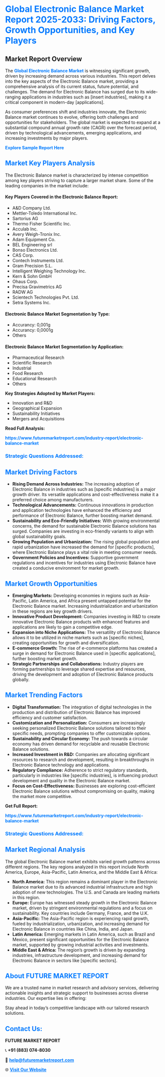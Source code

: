 <h1 style="color: #007BFF;">Global Electronic Balance Market Report 2025-2033: Driving Factors, Growth Opportunities, and Key Players</h1>

<section id="overview">
<h2>Market Report Overview</h2>
<p>The <a href="https://www.futuremarketreport.com/industry-report/electronic-balance-market" style="color: #007BFF; text-decoration: none;"><strong>Global Electronic Balance Market</strong></a> is witnessing significant growth, driven by increasing demand across various industries. This report delves into the key aspects of the Electronic Balance market, providing a comprehensive analysis of its current status, future potential, and challenges. The demand for Electronic Balance has surged due to its wide-ranging applications in industries such as [insert industries], making it a critical component in modern-day [applications].</p>
<p>As consumer preferences shift and industries innovate, the Electronic Balance market continues to evolve, offering both challenges and opportunities for stakeholders. The global market is expected to expand at a substantial compound annual growth rate (CAGR) over the forecast period, driven by technological advancements, emerging applications, and increasing investments by major players.</p>
</section>

<section id="overview">
<p><a href="https://www.futuremarketreport.com/request-sample/reportId=32043" style="color: #007BFF; text-decoration: none;"><strong>Explore Sample Report Here</strong></a></p>
</section>

<section id="key-players">
<h2 style="color: #007BFF;">Market Key Players Analysis</h2>
<p>The Electronic Balance market is characterized by intense competition among key players striving to capture a larger market share. Some of the leading companies in the market include:</p>
<h4>Key Players Covered in the Electronic Balance Report:</h4>
<ul><li>A&amp;D Company Ltd.</li><li>Mettler-Toledo International Inc.</li><li>Sartorius AG</li><li>Thermo Fisher Scientific Inc.</li><li>Acculab Inc.</li><li>Avery Weigh-Tronix Inc.</li><li>Adam Equipment Co.</li><li>BEL Engineering srl</li><li>Bonso Electronics Ltd.</li><li>CAS Corp.</li><li>Contech Instruments Ltd.</li><li>Gram Precision S.L.</li><li>Intelligent Weighing Technology Inc.</li><li>Kern &amp; Sohn GmbH</li><li>Ohaus Corp.</li><li>Precisa Gravimetrics AG</li><li>RADW AG</li><li>Scientech Technologies Pvt. Ltd.</li><li>Setra Systems Inc.</li></ul>
<h4>Electronic Balance Market Segmentation by Type:</h4>
<ul><li>Accurancy: 0,001g</li><li>Accurancy: 0,0001g</li><li>Others</li></ul>

<h4>Electronic Balance Market Segmentation by Application:</h4>
<ul><li>Pharmaceutical Research</li><li>Scientific Research</li><li>Industrial</li><li>Food Research</li><li>Educational Research</li><li>Others</li></ul>
<p><strong>Key Strategies Adopted by Market Players:</strong></p>
<ul>
<li>Innovation and R&D</li>
<li>Geographical Expansion</li>
<li>Sustainability Initiatives</li>
<li>Mergers and Acquisitions</li>
</ul>
</section>

<section>
<p><strong>Read Full Analysis: </strong></p><a href="https://www.futuremarketreport.com/industry-report/electronic-balance-market" style="color: #007BFF; text-decoration: none;"><strong>https://www.futuremarketreport.com/industry-report/electronic-balance-market</strong></a>
<h3 style="color: #007BFF;">Strategic Questions Addressed:</h3>
</section>

<section id="driving-factors">
<h2 style="color: #007BFF;">Market Driving Factors</h2>
<ul>
<li><strong>Rising Demand Across Industries:</strong> The increasing adoption of Electronic Balance in industries such as [specific industries] is a major growth driver. Its versatile applications and cost-effectiveness make it a preferred choice among manufacturers.</li>
<li><strong>Technological Advancements:</strong> Continuous innovations in production and application technologies have enhanced the efficiency and performance of Electronic Balance, further boosting market demand.</li>
<li><strong>Sustainability and Eco-Friendly Initiatives:</strong> With growing environmental concerns, the demand for sustainable Electronic Balance solutions has surged. Companies are investing in eco-friendly variants to align with global sustainability goals.</li>
<li><strong>Growing Population and Urbanization:</strong> The rising global population and rapid urbanization have increased the demand for [specific products], where Electronic Balance plays a vital role in meeting consumer needs.</li>
<li><strong>Government Policies and Incentives:</strong> Supportive government regulations and incentives for industries using Electronic Balance have created a conducive environment for market growth.</li>
</ul>
</section>

<section id="growth-opportunities">
<h2 style="color: #007BFF;">Market Growth Opportunities</h2>
<ul>
<li><strong>Emerging Markets:</strong> Developing economies in regions such as Asia-Pacific, Latin America, and Africa present untapped potential for the Electronic Balance market. Increasing industrialization and urbanization in these regions are key growth drivers.</li>
<li><strong>Innovative Product Development:</strong> Companies investing in R&D to create innovative Electronic Balance products with enhanced features and applications are likely to gain a competitive edge.</li>
<li><strong>Expansion into Niche Applications:</strong> The versatility of Electronic Balance allows it to be utilized in niche markets such as [specific niches], creating opportunities for growth and diversification.</li>
<li><strong>E-commerce Growth:</strong> The rise of e-commerce platforms has created a surge in demand for Electronic Balance used in [specific applications], further boosting market growth.</li>
<li><strong>Strategic Partnerships and Collaborations:</strong> Industry players are forming partnerships to leverage shared expertise and resources, driving the development and adoption of Electronic Balance products globally.</li>
</ul>
</section>

<section id="trending-factors">
<h2 style="color: #007BFF;">Market Trending Factors</h2>
<ul>
<li><strong>Digital Transformation:</strong> The integration of digital technologies in the production and distribution of Electronic Balance has improved efficiency and customer satisfaction.</li>
<li><strong>Customization and Personalization:</strong> Consumers are increasingly seeking personalized Electronic Balance solutions tailored to their specific needs, prompting companies to offer customizable options.</li>
<li><strong>Sustainability and Circular Economy:</strong> The push towards a circular economy has driven demand for recyclable and reusable Electronic Balance solutions.</li>
<li><strong>Increased Investment in R&D:</strong> Companies are allocating significant resources to research and development, resulting in breakthroughs in Electronic Balance technology and applications.</li>
<li><strong>Regulatory Compliance:</strong> Adherence to strict regulatory standards, particularly in industries like [specific industries], is influencing product development and quality in the Electronic Balance market.</li>
<li><strong>Focus on Cost-Effectiveness:</strong> Businesses are exploring cost-efficient Electronic Balance solutions without compromising on quality, making the market more competitive.</li>
</ul>
</section>

<section>
<p><strong>Get Full Report: </strong></p><a href="https://www.futuremarketreport.com/industry-report/electronic-balance-market" style="color: #007BFF; text-decoration: none;"><strong>https://www.futuremarketreport.com/industry-report/electronic-balance-market</strong></a>
<h3 style="color: #007BFF;">Strategic Questions Addressed:</h3>
</section>


<section id="regional-analysis">
<h2 style="color: #007BFF;">Market Regional Analysis</h2>
<p>The global Electronic Balance market exhibits varied growth patterns across different regions. The key regions analyzed in this report include North America, Europe, Asia-Pacific, Latin America, and the Middle East & Africa:</p>
<ul>
<li><strong>North America:</strong> This region remains a dominant player in the Electronic Balance market due to its advanced industrial infrastructure and high adoption of new technologies. The U.S. and Canada are leading markets in this region.</li>
<li><strong>Europe:</strong> Europe has witnessed steady growth in the Electronic Balance market, driven by stringent environmental regulations and a focus on sustainability. Key countries include Germany, France, and the U.K.</li>
<li><strong>Asia-Pacific:</strong> The Asia-Pacific region is experiencing rapid growth, fueled by industrialization, urbanization, and increasing demand for Electronic Balance in countries like China, India, and Japan.</li>
<li><strong>Latin America:</strong> Emerging markets in Latin America, such as Brazil and Mexico, present significant opportunities for the Electronic Balance market, supported by growing industrial activities and investments.</li>
<li><strong>Middle East & Africa:</strong> The region’s growth is driven by expanding industries, infrastructure development, and increasing demand for Electronic Balance in sectors like [specific sectors].</li>
</ul>
</section>

<footer>
<h2 style="color: #007BFF;">About FUTURE MARKET REPORT</h2>
<p>We are a trusted name in market research and advisory services, delivering actionable insights and strategic support to businesses across diverse industries. Our expertise lies in offering:</p>

<p>Stay ahead in today’s competitive landscape with our tailored research solutions.</p>

<h2 style="color: #007BFF;">Contact Us:</h2>
<p><strong>FUTURE MARKET REPORT</strong></p>
<p>📞 <strong>+91 (883) 074-8030</strong></p>
<p>📧 <strong><a href="mailto:help@futuremarketreport.com" style="color: #007BFF;">help@futuremarketreport.com</a></strong></p>
<p>🌐 <strong><a href="https://www.futuremarketreport.com/" style="color: #007BFF;">Visit Our Website</a></strong></p>
</footer>